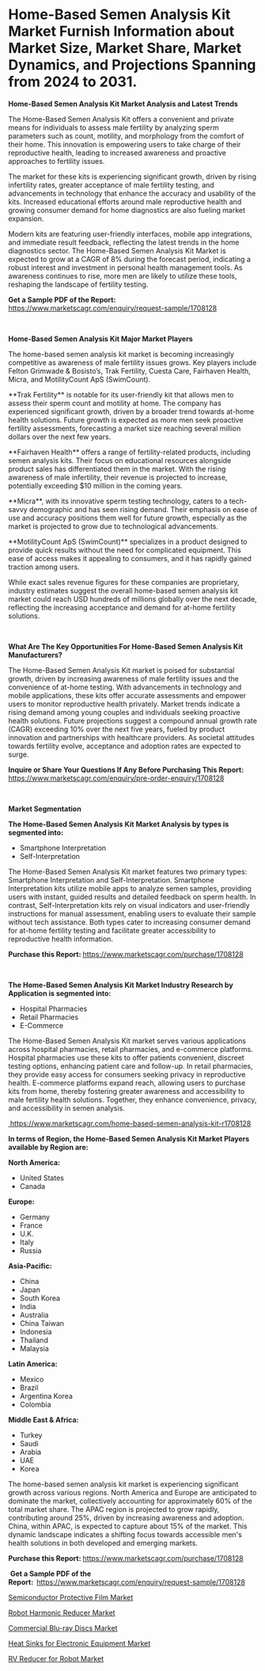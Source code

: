<p><h1>Home-Based Semen Analysis Kit Market Furnish Information about Market Size, Market Share, Market Dynamics, and Projections Spanning from 2024 to 2031.</h1></p><p><strong>Home-Based Semen Analysis Kit Market Analysis and Latest Trends</strong></p>
<p><p>The Home-Based Semen Analysis Kit offers a convenient and private means for individuals to assess male fertility by analyzing sperm parameters such as count, motility, and morphology from the comfort of their home. This innovation is empowering users to take charge of their reproductive health, leading to increased awareness and proactive approaches to fertility issues. </p><p>The market for these kits is experiencing significant growth, driven by rising infertility rates, greater acceptance of male fertility testing, and advancements in technology that enhance the accuracy and usability of the kits. Increased educational efforts around male reproductive health and growing consumer demand for home diagnostics are also fueling market expansion. </p><p>Modern kits are featuring user-friendly interfaces, mobile app integrations, and immediate result feedback, reflecting the latest trends in the home diagnostics sector. The Home-Based Semen Analysis Kit Market is expected to grow at a CAGR of 8% during the forecast period, indicating a robust interest and investment in personal health management tools. As awareness continues to rise, more men are likely to utilize these tools, reshaping the landscape of fertility testing.</p></p>
<p><strong>Get a Sample PDF of the Report:&nbsp;</strong> <a href="https://www.marketscagr.com/enquiry/request-sample/1708128?utm_campaign=1564&utm_medium=2&utm_source=Github&utm_content=ia&utm_term=13102024&utm_id=home-based-semen-analysis-kit">https://www.marketscagr.com/enquiry/request-sample/1708128</a></p>
<p>&nbsp;</p>
<p><strong>Home-Based Semen Analysis Kit Major Market Players</strong></p>
<p><p>The home-based semen analysis kit market is becoming increasingly competitive as awareness of male fertility issues grows. Key players include Felton Grimwade & Bosisto’s, Trak Fertility, Cuesta Care, Fairhaven Health, Micra, and MotilityCount ApS (SwimCount).</p><p>**Trak Fertility** is notable for its user-friendly kit that allows men to assess their sperm count and motility at home. The company has experienced significant growth, driven by a broader trend towards at-home health solutions. Future growth is expected as more men seek proactive fertility assessments, forecasting a market size reaching several million dollars over the next few years.</p><p>**Fairhaven Health** offers a range of fertility-related products, including semen analysis kits. Their focus on educational resources alongside product sales has differentiated them in the market. With the rising awareness of male infertility, their revenue is projected to increase, potentially exceeding $10 million in the coming years.</p><p>**Micra**, with its innovative sperm testing technology, caters to a tech-savvy demographic and has seen rising demand. Their emphasis on ease of use and accuracy positions them well for future growth, especially as the market is projected to grow due to technological advancements.</p><p>**MotilityCount ApS (SwimCount)** specializes in a product designed to provide quick results without the need for complicated equipment. This ease of access makes it appealing to consumers, and it has rapidly gained traction among users.</p><p>While exact sales revenue figures for these companies are proprietary, industry estimates suggest the overall home-based semen analysis kit market could reach USD hundreds of millions globally over the next decade, reflecting the increasing acceptance and demand for at-home fertility solutions.</p></p>
<p>&nbsp;</p>
<p><strong>What Are The Key Opportunities For Home-Based Semen Analysis Kit Manufacturers?</strong></p>
<p><p>The Home-Based Semen Analysis Kit market is poised for substantial growth, driven by increasing awareness of male fertility issues and the convenience of at-home testing. With advancements in technology and mobile applications, these kits offer accurate assessments and empower users to monitor reproductive health privately. Market trends indicate a rising demand among young couples and individuals seeking proactive health solutions. Future projections suggest a compound annual growth rate (CAGR) exceeding 10% over the next five years, fueled by product innovation and partnerships with healthcare providers. As societal attitudes towards fertility evolve, acceptance and adoption rates are expected to surge.</p></p>
<p><strong>Inquire or Share Your Questions If Any Before Purchasing This Report:</strong> <a href="https://www.marketscagr.com/enquiry/pre-order-enquiry/1708128?utm_campaign=1564&utm_medium=2&utm_source=Github&utm_content=ia&utm_term=13102024&utm_id=home-based-semen-analysis-kit">https://www.marketscagr.com/enquiry/pre-order-enquiry/1708128</a></p>
<p>&nbsp;</p>
<p><strong>Market Segmentation</strong></p>
<p><strong>The Home-Based Semen Analysis Kit Market Analysis by types is segmented into:</strong></p>
<p><ul><li>Smartphone Interpretation</li><li>Self-Interpretation</li></ul></p>
<p><p>The Home-Based Semen Analysis Kit market features two primary types: Smartphone Interpretation and Self-Interpretation. Smartphone Interpretation kits utilize mobile apps to analyze semen samples, providing users with instant, guided results and detailed feedback on sperm health. In contrast, Self-Interpretation kits rely on visual indicators and user-friendly instructions for manual assessment, enabling users to evaluate their sample without tech assistance. Both types cater to increasing consumer demand for at-home fertility testing and facilitate greater accessibility to reproductive health information.</p></p>
<p><strong>Purchase this Report:&nbsp;</strong><a href="https://www.marketscagr.com/purchase/1708128?utm_campaign=1564&utm_medium=2&utm_source=Github&utm_content=ia&utm_term=13102024&utm_id=home-based-semen-analysis-kit">https://www.marketscagr.com/purchase/1708128</a></p>
<p>&nbsp;</p>
<p><strong>The Home-Based Semen Analysis Kit Market Industry Research by Application is segmented into:</strong></p>
<p><ul><li>Hospital Pharmacies</li><li>Retail Pharmacies</li><li>E-Commerce</li></ul></p>
<p><p>The Home-Based Semen Analysis Kit market serves various applications across hospital pharmacies, retail pharmacies, and e-commerce platforms. Hospital pharmacies use these kits to offer patients convenient, discreet testing options, enhancing patient care and follow-up. In retail pharmacies, they provide easy access for consumers seeking privacy in reproductive health. E-commerce platforms expand reach, allowing users to purchase kits from home, thereby fostering greater awareness and accessibility to male fertility health solutions. Together, they enhance convenience, privacy, and accessibility in semen analysis.</p></p>
<p><a href="https://www.marketscagr.com/home-based-semen-analysis-kit-r1708128?utm_campaign=1564&utm_medium=2&utm_source=Github&utm_content=ia&utm_term=13102024&utm_id=home-based-semen-analysis-kit">&nbsp;https://www.marketscagr.com/home-based-semen-analysis-kit-r1708128</a></p>
<p><strong>In terms of Region, the Home-Based Semen Analysis Kit Market Players available by Region are:</strong></p>
<p>
    <p> <strong> North America: </strong>
        <ul>
            <li>United States</li>
            <li>Canada</li>
        </ul>
        </p> 
    <p> <strong> Europe: </strong>
        <ul>
            <li>Germany</li>
            <li>France</li>
            <li>U.K.</li>
            <li>Italy</li>
            <li>Russia</li>
        </ul>
        </p> 
    <p> <strong> Asia-Pacific: </strong>
        <ul>
            <li>China</li>
            <li>Japan</li>
            <li>South Korea</li>
            <li>India</li>
            <li>Australia</li>
            <li>China Taiwan</li>
            <li>Indonesia</li>
            <li>Thailand</li>
            <li>Malaysia</li>
        </ul>
        </p> 
    <p> <strong> Latin America: </strong>
        <ul>
            <li>Mexico</li>
            <li>Brazil</li>
            <li>Argentina Korea</li>
            <li>Colombia</li>
        </ul>
        </p> 
    <p> <strong> Middle East & Africa: </strong>
        <ul>
            <li>Turkey</li>
            <li>Saudi</li>
            <li>Arabia</li>
            <li>UAE</li>
            <li>Korea</li>
        </ul>
    </p>
    </p>
<p><p>The home-based semen analysis kit market is experiencing significant growth across various regions. North America and Europe are anticipated to dominate the market, collectively accounting for approximately 60% of the total market share. The APAC region is projected to grow rapidly, contributing around 25%, driven by increasing awareness and adoption. China, within APAC, is expected to capture about 15% of the market. This dynamic landscape indicates a shifting focus towards accessible men's health solutions in both developed and emerging markets.</p></p>
<p><strong>Purchase this Report: </strong><a href="https://www.marketscagr.com/purchase/1708128?utm_campaign=1564&utm_medium=2&utm_source=Github&utm_content=ia&utm_term=13102024&utm_id=home-based-semen-analysis-kit">https://www.marketscagr.com/purchase/1708128</a></p>
<p>&nbsp;<strong>Get a Sample PDF of the Report:&nbsp;&nbsp;</strong><a href="https://www.marketscagr.com/enquiry/request-sample/1708128?utm_campaign=1564&utm_medium=2&utm_source=Github&utm_content=ia&utm_term=13102024&utm_id=home-based-semen-analysis-kit">https://www.marketscagr.com/enquiry/request-sample/1708128</a></p>
<p><strong></strong></p>
<p><p><a href="https://www.linkedin.com/pulse/market-forecasting-change-global-semiconductor-protective-film-k1f8f?utm_campaign=1564&utm_medium=2&utm_source=Github&utm_content=ia&utm_term=13102024&utm_id=home-based-semen-analysis-kit">Semiconductor Protective Film Market</a></p><p><a href="https://www.linkedin.com/pulse/robot-harmonic-reducer-market-size-type-cup-style-speed-pefkc?utm_campaign=1564&utm_medium=2&utm_source=Github&utm_content=ia&utm_term=13102024&utm_id=home-based-semen-analysis-kit">Robot Harmonic Reducer Market</a></p><p><a href="https://www.linkedin.com/pulse/commercial-blu-ray-discs-ecosystem-mapping-innovation-value-chains-6opbf?utm_campaign=1564&utm_medium=2&utm_source=Github&utm_content=ia&utm_term=13102024&utm_id=home-based-semen-analysis-kit">Commercial Blu-ray Discs Market</a></p><p><a href="https://www.linkedin.com/pulse/heat-sinks-electronic-equipment-market-evolution-key-trends-regional-cr2df?utm_campaign=1564&utm_medium=2&utm_source=Github&utm_content=ia&utm_term=13102024&utm_id=home-based-semen-analysis-kit">Heat Sinks for Electronic Equipment Market</a></p><p><a href="https://www.linkedin.com/pulse/driving-factors-behind-rv-reducer-robot-market-trends-applications-q5wzc?utm_campaign=1564&utm_medium=2&utm_source=Github&utm_content=ia&utm_term=13102024&utm_id=home-based-semen-analysis-kit">RV Reducer for Robot Market</a></p></p>